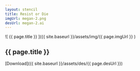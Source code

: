 ```yaml
---
layout: stencil
title: Resist or Die
imgUrl: megan-2.png
desUrl: megan-2.ai
---
```


![ {{ page.title }} ]({{ site.baseurl }}/assets/img/{{ page.imgUrl }} )

{{ page.title }}
---

[Download]({{ site.baseurl }}/assets/des/{{ page.desUrl }})

